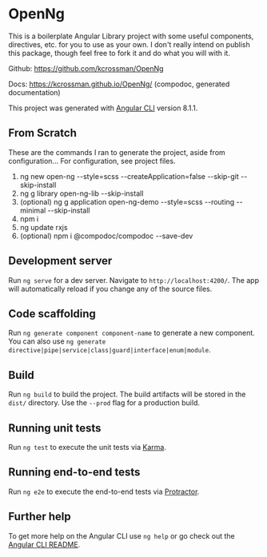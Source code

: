 # OpenNg
This is a boilerplate Angular Library project with some useful components, directives, etc. for you to use as your own. I don't really intend on publish this package, though feel free to fork it and do what you will with it.

Github: https://github.com/kcrossman/OpenNg

Docs: https://kcrossman.github.io/OpenNg/ (compodoc, generated documentation)

This project was generated with [Angular CLI](https://github.com/angular/angular-cli) version 8.1.1.

## From Scratch
These are the commands I ran to generate the project, aside from configuration... For configuration, see project files.

1) ng new open-ng --style=scss --createApplication=false --skip-git --skip-install
2) ng g library open-ng-lib --skip-install
3) (optional) ng g application open-ng-demo --style=scss --routing --minimal --skip-install
4) npm i
5) ng update rxjs
6) (optional) npm i @compodoc/compodoc --save-dev

## Development server

Run `ng serve` for a dev server. Navigate to `http://localhost:4200/`. The app will automatically reload if you change any of the source files.

## Code scaffolding

Run `ng generate component component-name` to generate a new component. You can also use `ng generate directive|pipe|service|class|guard|interface|enum|module`.

## Build

Run `ng build` to build the project. The build artifacts will be stored in the `dist/` directory. Use the `--prod` flag for a production build.

## Running unit tests

Run `ng test` to execute the unit tests via [Karma](https://karma-runner.github.io).

## Running end-to-end tests

Run `ng e2e` to execute the end-to-end tests via [Protractor](http://www.protractortest.org/).

## Further help

To get more help on the Angular CLI use `ng help` or go check out the [Angular CLI README](https://github.com/angular/angular-cli/blob/master/README.md).
